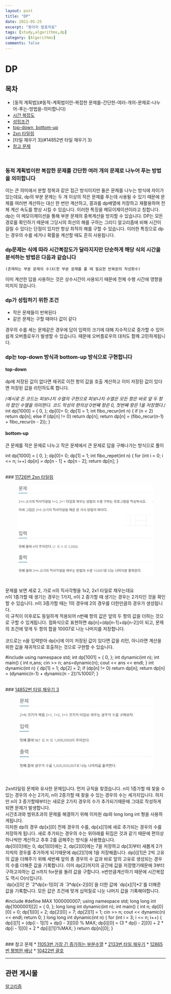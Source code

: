 ```yaml
---
layout: post
title: "DP"
date: 2021-05-25
excerpt: "동아리 발표자료"
tags: [study,algorithms,dp]
category: [Algorithms] 
comments: false
---
```

# DP
## 목차
* [동적 계획법](#동적-계획법이란-복잡한 문제를-간단한-여러-개의-문제로-나누어-푸는-방법을-의미합니다)
* [시간 복잡도](#dp문제는-식에-따라-시간복잡도가-달라지지만-단순하게-해당-식의-시간을-분석하는-방법은-다음과-같습니다)
* [성립조건](#dp가-성립하기-위한-조건)
* [top-down, bottom-up](#dp는-top-down-방식과-bottom-up-방식으로-구현합니다)
* [2xn 타일링](#11726번-2xn-타일링)
* [타일 채우기 3](#14852번 타일 채우기 3)
* [참고 문제](#참고-문제)


<br>

### 동적 계획법이란 복잡한 문제를 간단한 여러 개의 문제로 나누어 푸는 방법을 의미합니다
 이는 큰 의미에서 분할 정복과 같은 접근 방식이지만 둘은 문제를 나누는 방식에 차이가 있는데요, dp의 부분 문제는 두 개 이상의 작은 문제를 푸는데 사용될 수 있기 때문에 문제를 여러번 계산하는 대신 한 번만 계산하고, 결과를 dp배열에 저장하고 재활용하여 전체 계산 속도를 향상 시킬 수 있습니다. 이러한 특징을 메모이제이션이라고 칭합니다.
dp는 이 메모이제이션을 통해 부분 문제의 중복계산을 방지할 수 있습니다.
DP는 모든 경로를 확인하기 때문에 그당시의 최선의 해를 구하는 그리디 알고리즘에 비해 시간이 걸릴 수 있다는 단점이 있지만 항상 최적의 해를 구할 수 있습니다.
이러한 특징으로 dp는 경우의 수를 세거나 확률을 계산할 때도 흔히 사용됩니다.
<br>
### dp문제는 식에 따라 시간복잡도가 달라지지만 단순하게 해당 식의 시간을 분석하는 방법은 다음과 같습니다

`(존재하는 부분 문제의 수)X(한 부분 문제를 풀 때 필요한 반복문의 작성횟수)`

 이미 계산한 답을 사용하는 것은 상수시간이 사용되기 때문에 전체 수행 시간에 영향을 미치지 않습니다. 
<br>
### dp가 성립하기 위한 조건
* 작은 문제들이 반복된다
* 같은 문제는 구할 때마다 값이 같다

 경우의 수를 세는 문제같은 경우에 답이 입력의 크기에 대해 지수적으로 증가할 수 있어 쉽게 오버플로우가 발생할 수 있습니다. 때문에 오버플로우의 대처도 함께 고민하게됩니다.
<br>
### dp는 top-down 방식과 bottom-up 방식으로 구현합니다
#### top-down
 dp에 저장된 값이 없다면 재귀로 이전 항의 값을 호출 계산하고 이미 저장된 값이 있다면 저장된 값을 리턴하도록 합니다. 

 
 
 /*예시로 든 코드는 피보나치 수열의 구현으로 피보나치 수열은 모든 항은 바로 앞 두 항의 합인 수열을 의미한다.
코드 작성의 편의상 0번째 항은 0, 첫번째 항은 1을 저장했다.*/
int dp[1000] = { 0, };
dp[0]= 0; dp[1] = 1;
int fibo_recur(int n) {
	if (n < 2)
		return dp[n];
	else if (dp[n] != 0)
		return dp[n];
	return dp[n] = (fibo_recur(n-1) + fibo_recur(n - 2));
}
 

#### bottom-up
 큰 문제를 작은 문제로 나누고 작은 문제에서 큰 문제로 답을 구해나가는 방식으로 풀이

int dp[1000] = { 0, };
dp[0]= 0; dp[1] = 1;
int fibo_repet(int n) {
	for (int i = 0; i <= n; i++) 
		dp[n] = dp[n - 1] + dp[n - 2];
	return dp[n];
}

<br>
### <a href="https://www.acmicpc.net/problem/11726">11726번 2xn 타일링</a>
<figure>
	<a href="/assets/etc/algorithms/2n타일링.JPG"><img src="/assets/etc/algorithms/2n타일링.JPG"></a>
</figure>
<br>
 문제를 보면 세로 2, 가로 n의 직사각형을 1x2, 2x1 타일로 채우는데요 <br>
 n이 1증가할 때 생기는 경우는 1가지, n이 2 증가할 때 생기는 경우는 2가지인 것을 확인할 수 있습니다. n이 3증가할 때는 1의 경우에 2의 경우를 더한만큼의 경우가 생성됩니다.<br> 
 이 규칙이 이후로도 동일하게 적용되어 n번째 항의 값은 앞의 두 항의 값을 더하는 것으로 구할 수 있게됩니다. 점화식으로 표현하면 dp[n]=(dp[n-1]+dp[n-2])이 되고, 문제의 조건에 맞게 두 항의 합을 10007로 나눈 나머지를 저장합니다.<br><br>
 코드로는 n을 입력받아 dp[n]에 이미 저장된 값이 있다면 값을 리턴, 아니라면 계산을 위한 값을 재귀적으로 호출하는 것으로 구현할 수 있습니다.

 #include<iostream>
using namespace std;
int dp[1001] = { 0, };
int dynamic(int n);
int main() {
	int n,ans;
	cin >> n;
	ans=dynamic(n);
	cout << ans << endl;
}
int dynamic(int n) {
	dp[1] = 1;
	dp[2] = 2;
	if (dp[n] != 0)
		return dp[n];
	return dp[n] = (dynamic(n-1) + dynamic(n - 2))%10007;
}

<br>
### <a href="https://www.acmicpc.net/problem/14852">14852번 타일 채우기 3</a>
<figure>
	<a href="/assets/etc/algorithms/타일 채우기3.JPG"><img src="/assets/etc/algorithms/타일 채우기3.JPG"></a>
</figure>
<br>
 2xn타일링 문제와 유사한 문제입니다. 먼저 규칙을 찾겠습니다. n이 1증가할 때 찾을 수 있는 경우의 수는 2가지, n이 2증가할 때 찾을 수 있는 경우의 수는 세가지입니다. 하지만 n이 3 증가할때부터는 새로운 2가지 경우의 수가 추가되기때문에 그대로 작성하게 되면 문제가 발생합니다.<br>
 시간초과와 범위초과의 문제를 해결하기 위해 이차원 dp와 long long int 형을 사용하게됩니다.<br>
 이차원 dp의 경우 dp[x][0] 전체 경우의 수를, dp[x][1]에 새로 추가되는 경우의 수를 저장하게 됩니다. 새로 추가되는 경우의 수는 위아래를 뒤집은 것과 같기 때문에 편의상 하나씩만 계산하고 추후 2를 곱해주는 방식을 사용했습니다. <br>
dp[0][0]에는 0, dp[1][0]에는 2, dp[2][0]에는 7을 저장하고 dp[3]부터 새롭게 2가지씩의 경우를 추가하게 되기때문에 dp[2][1]에 1을 저장해줍니다. 
dp[i][1]은 2씩 고유의 값을 더해주기 위해 세번째 앞의 총 경우의 수 값과 바로 앞의 고유로 생성되는 경우의 수를 더해준 값을 기록합니다. 이미 dp[2]까지의 공간에 값을 저장했기때문에 3부터 구하고자하는 값 n까지 for문을 돌려 값을 구합니다. n번만큼계산하기 때문에 시간복잡도 역시 O(n)입니다.<br>
`dp[x][0]`은 `2*dp[x-1][0]`과 `3*dp[x-2][0]`을 더한 값에 `dp[x][1]*2`를 더해준 값을 기록합니다. 모든 값은 조건에 맞게 십억칠로 나눈 나머지 값을 기록해야합니다.<br>

#include<iostream>
#define MAX 1000000007;
using namespace std;
long long int dp[1000001][2] = { 0, };
long long int dynamic(int n);
int main() {
	int n;
	dp[0][0] = 0; dp[1][0] = 2; dp[2][0] = 7; dp[2][1] = 1;
	cin >> n;
	cout << dynamic(n) << endl;
	return 0;
}
long long int dynamic(int n) {
	for (int i = 3; i <= n; i++) {
		dp[i][1] = (dp[i - 1][1] + dp[i - 3][0]) % MAX;
		dp[i][0] = (3 * dp[i - 2][0] + 2 * dp[i - 1][0] + 2 * dp[i][1])%MAX;
	}
	return dp[n][0];
}

<br>
### 참고 문제
* <a href="https://www.acmicpc.net/problem/11053">11053번 가장 긴 증가하는 부분수열</a>
* <a href="https://www.acmicpc.net/problem/2133">2133번 타일 채우기</a>
* <a href="https://www.acmicpc.net/problem/12865">12865번 평범한 배낭</a>
* <a href="https://www.acmicpc.net/problem/10422">10422번 괄호</a>
 
 ---
## 관련 게시물
<a href="https://kimdahui42.github.io/categories/Algorithms/">알고리즘</a>
